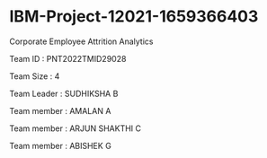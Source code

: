 # IBM-Project-12021-1659366403
Corporate Employee Attrition Analytics


Team ID : PNT2022TMID29028

Team Size : 4

Team Leader : SUDHIKSHA B

Team member : AMALAN A

Team member : ARJUN SHAKTHI C

Team member : ABISHEK G

